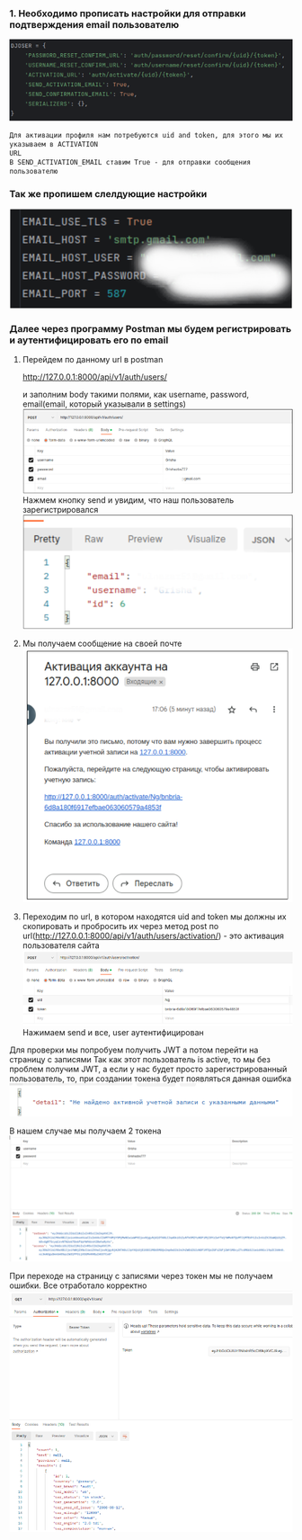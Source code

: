  ### 1. Необходимо прописать настройки для отправки подтверждения email пользователю
 ![img_11.png](images%20for%20readme%2Fimg_11.png)

    Для активации профиля нам потребуются uid and token, для этого мы их указываем в ACTIVATION
    URL
    В SEND_ACTIVATION_EMAIL ставим True - для отправки сообщения пользователю

### Так же пропишем слелдующие настройки

![img_12.png](images%20for%20readme%2Fimg_12.png)

### Далее через программу Postman мы будем регистрировать и аутентифицировать его по email
1. Перейдем по данному url в postman 

    http://127.0.0.1:8000/api/v1/auth/users/

    и заполним body такими полями, как username, password, email(email, который указывали в settings)
![img_20.png](images%20for%20readme%2Fimg_20.png)
   Нажмем кнопку send и увидим, что наш пользователь зарегистрировался
   ![img_14.png](images%20for%20readme%2Fimg_14.png)



2. Мы получаем сообщение на своей почте
   ![img_15.png](images%20for%20readme%2Fimg_15.png)



3. Переходим по url, в котором находятся uid and token
   мы должны их скопировать и пробросить их через метод post по url(http://127.0.0.1:8000/api/v1/auth/users/activation/) - это активация пользователя сайта
   ![img_16.png](images%20for%20readme%2Fimg_16.png)
   Нажимаем send и все, user аутентифицирован


Для проверки мы попробуем получить JWT а потом перейти на страницу с записями
Так как этот пользователь is active, то мы без проблем получим JWT, а если у нас будет просто зарегистрированный пользователь, то, при создании токена будет появляться данная ошибка
![img_17.png](images%20for%20readme%2Fimg_17.png)



В нашем случае мы получаем 2 токена
![img_18.png](images%20for%20readme%2Fimg_18.png)



При переходе на страницу с записями через токен мы не получаем ошибки. Все отработало корректно
![img_19.png](images%20for%20readme%2Fimg_19.png)